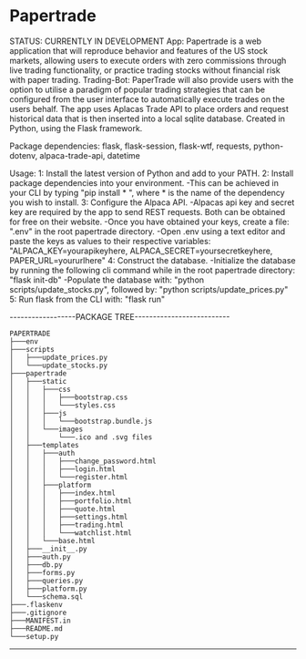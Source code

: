 # Papertrade

STATUS: CURRENTLY IN DEVELOPMENT
App: Papertrade is a web application that will reproduce behavior and features of the US stock markets, allowing users to execute orders with zero commissions through live trading functionality, or practice trading stocks without financial risk with paper trading.
Trading-Bot: PaperTrade will also provide users with the option to utilise a paradigm of popular trading strategies that can be configured from the user interface to automatically execute trades on the users behalf. 
The app uses Aplacas Trade API to place orders and request historical data that is then inserted into a local sqlite database.
Created in Python, using the Flask framework.

Package dependencies:
    flask,
    flask-session,
    flask-wtf,
    requests,
    python-dotenv,
    alpaca-trade-api,
    datetime

Usage:
    1: Install the latest version of Python and add to your PATH.
    2: Install package dependencies into your environment.
        -This can be achieved in your CLI by typing "pip install * ", where * is the name of the dependency you wish to install. 
    3: Configure the Alpaca API.
        -Alpacas api key and secret key are required by the app to send REST requests. Both can be obtained for free on their website.
        -Once you have obtained your keys, create a file: ".env" in the root papertrade directory.
        -Open .env using a text editor and paste the keys as values to their respective variables: "ALPACA_KEY=yourapikeyhere, ALPACA_SECRET=yoursecretkeyhere, PAPER_URL=yoururlhere"
    4: Construct the database.
        -Initialize the database by running the following cli command while in the root papertrade directory: "flask init-db"
        -Populate the database with: "python scripts/update_stocks.py", followed by: "python scripts/update_prices.py"
    5: Run flask from the CLI with: "flask run"

------------------PACKAGE TREE--------------------------

    PAPERTRADE
    ├───env
    ├───scripts
    │   ├───update_prices.py
    │   └───update_stocks.py
    ├───papertrade
    │   ├───static
    │   │   ├───css
    │   │   │   ├───bootstrap.css
    │   │   │   └───styles.css
    │   │   ├───js
    │   │   │   └───bootstrap.bundle.js
    │   │   └───images
    │   │       └───.ico and .svg files
    │   ├───templates
    │   │   ├───auth
    │   │   │   ├───change_password.html
    │   │   │   ├───login.html
    │   │   │   └───register.html
    │   │   ├───platform
    │   │   │   ├───index.html
    │   │   │   ├───portfolio.html
    │   │   │   ├───quote.html
    │   │   │   ├───settings.html
    │   │   │   ├───trading.html
    │   │   │   └───watchlist.html
    │   │   └───base.html
    │   ├───__init__.py
    │   ├───auth.py
    │   ├───db.py
    │   ├───forms.py
    │   ├───queries.py
    │   ├───platform.py
    │   └───schema.sql
    ├───.flaskenv
    ├───.gitignore
    ├───MANIFEST.in
    ├───README.md
    └───setup.py


--------------------------------------------------



















